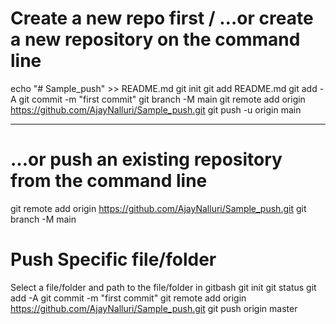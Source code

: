 # Create a new repo first / …or create a new repository on the command line
 echo "# Sample_push" >> README.md
 git init
 git add README.md
 git add -A
 git commit -m "first commit"
 git branch -M main
 git remote add origin https://github.com/AjayNalluri/Sample_push.git
 git push -u origin main

_____________________________________________________________________________
 # …or push an existing repository from the command line
 git remote add origin https://github.com/AjayNalluri/Sample_push.git
 git branch -M main

# Push Specific file/folder
Select a file/folder and path to the file/folder in gitbash
 git init
 git status
 git add -A
 git commit -m "first commit"
 git remote add origin https://github.com/AjayNalluri/Sample_push.git
 git push origin master
